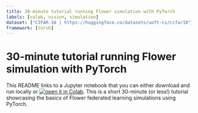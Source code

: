 ```yaml
---
title: 30-minute tutorial running Flower simulation with PyTorch 
labels: [colab, vision, simulation]
dataset: ["CIFAR-10 | https://huggingface.co/datasets/uoft-cs/cifar10"]
framework: [torch]
---
```


# 30-minute tutorial running Flower simulation with PyTorch

This README links to a Jupyter notebook that you can either download and run locally or [![open it in Colab](https://colab.research.google.com/assets/colab-badge.svg)](https://colab.research.google.com/github/adap/flower/blob/main/examples/flower-in-30-minutes/tutorial.ipynb). This is a short 30-minute (or less!) tutorial showcasing the basics of Flower federated learning simulations using PyTorch.
